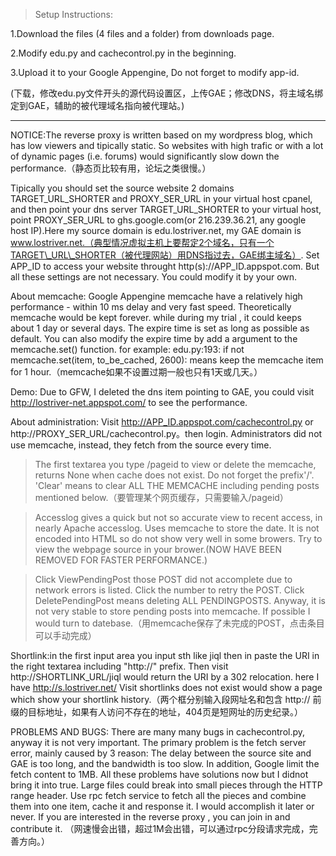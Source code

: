 > Setup Instructions:

1.Download the files (4 files and a folder) from downloads page.

2.Modify edu.py and cachecontrol.py in the beginning.

3.Upload it to your Google Appengine, Do not forget to modify app-id.

(下载，修改edu.py文件开头的源代码设置区，上传GAE；修改DNS，将主域名绑定到GAE，辅助的被代理域名指向被代理站。)


---


NOTICE:The reverse proxy is written based on my wordpress blog, which has low viewers and tipically static. So websites with high trafic or with a lot of dynamic pages (i.e. forums) would significantly slow down the performance.（静态页比较有用，论坛之类很慢。）

Tipically you should set the source website 2 domains TARGET\_URL\_SHORTER and PROXY\_SER\_URL in your virtual host cpanel, and then point your dns server TARGET\_URL\_SHORTER to your virtual host, point PROXY\_SER\_URL to ghs.google.com(or 216.239.36.21, any google host IP).Here my source domain is edu.lostriver.net, my GAE domain is www.lostriver.net.（典型情况虚拟主机上要帮定2个域名，只有一个TARGET\_URL\_SHORTER（被代理网站）用DNS指过去，GAE绑主域名）. Set APP\_ID to access your website throught http(s)://APP\_ID.appspot.com. But all these settings are not necessary. You could modify it by your own.

About memcache: Google Appengine memcache have a relatively high performance - within 10 ms delay and very fast speed. Theoretically memcache would be kept forever. while during my trial , it could keeps about 1 day or several days. The expire time is set as long as possible as default. You can also modify the expire time by add a argument to the memcache.set() function. for example: edu.py:193: if not memcache.set(item, to\_be\_cached, 2600):  means keep the memcache item for 1 hour.（memcache如果不设置过期一般也只有1天或几天。）

Demo: Due to GFW, I deleted the dns item pointing to GAE, you could visit http://lostriver-net.appspot.com/ to see the performance.

About administration: Visit http://APP_ID.appspot.com/cachecontrol.py or http://PROXY_SER_URL/cachecontrol.py。then login. Administrators did not use memcache, instead, they fetch from the source every time.

> The first textarea you type /pageid to view or delete the memcache, returns None when cache does not exist. Do not forget the prefix'/'. 'Clear' means to clear ALL THE MEMCACHE including pending posts mentioned below.（要管理某个网页缓存，只需要输入/pageid）

> Accesslog gives a quick but not so accurate view to recent access, in nearly Apache accesslog. Uses memcache to store the date. It is not encoded into HTML so do not show very well in some browers. Try to view the webpage source in your brower.(NOW HAVE BEEN REMOVED FOR FASTER PERFORMANCE.)

> Click ViewPendingPost those POST did not accomplete due to network errors is listed. Click the number to retry the POST. Click DeletePendingPost means deleting ALL PENDINGPOSTS. Anyway, it is not very stable to store pending posts into memcache. If possible I would turn to datebase.（用memcache保存了未完成的POST，点击条目可以手动完成）

Shortlink:in the first input area you input sth like jiql then in paste the URI in the right textarea including "http://" prefix. Then visit http://SHORTLINK_URL/jiql would return the URI by a 302 relocation. here I have http://s.lostriver.net/   Visit shortlinks does not exist would show a page which show your shortlink history.（两个框分别输入段网址名和包含 http:// 前缀的目标地址，如果有人访问不存在的地址，404页是短网址的历史纪录。）

PROBLEMS AND BUGS:
There are many many bugs in cachecontrol.py, anyway it is not very important. The primary problem is the fetch server error, mainly caused by 3 reason: The delay between the source site and GAE is too long, and the bandwidth is too slow. In addition, Google limit the fetch content to 1MB. All these problems have solutions now but I didnot bring it into true. Large files could break into small pieces through the HTTP range header. Use rpc fetch service to fetch all the pieces and combine them into one item, cache it and response it. I would accomplish it later or never. If you are interested in the reverse proxy , you can join in and contribute it. （网速慢会出错，超过1M会出错，可以通过rpc分段请求完成，完善方向。）